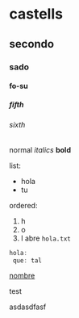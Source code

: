 # castells

## secondo

### sado

#### fo-su

##### fifth

###### sixth


normal
*italics*
**bold**

list:
- hola
- tu

ordered:
1. h
1. o
1. l
abre `hola.txt`

````javascript
hola:
 que: tal
`````

[nombre](https://stackoverflow.com/questions/34896840/sublime-text-json-formatter-shortcut)

test

asdasdfasf
